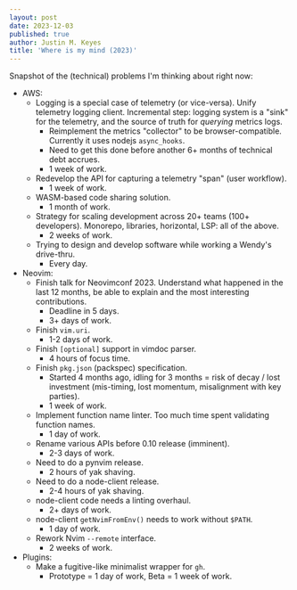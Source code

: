 ```yaml
---
layout: post
date: 2023-12-03
published: true
author: Justin M. Keyes
title: 'Where is my mind (2023)'
---
```


Snapshot of the (technical) problems I'm thinking about right now:

- AWS:
    - Logging is a special case of telemetry (or vice-versa). Unify telemetry logging client. Incremental step: logging system is a "sink" for the telemetry, and the source of truth for _querying_ metrics logs.
        - Reimplement the metrics "collector" to be browser-compatible. Currently it uses nodejs `async_hooks`.
        - Need to get this done before another 6+ months of technical debt accrues.
        - 1 week of work.
    - Redevelop the API for capturing a telemetry "span" (user workflow).
        - 1 week of work.
    - WASM-based code sharing solution.
        - 1 month of work.
    - Strategy for scaling development across 20+ teams (100+ developers). Monorepo, libraries, horizontal, LSP: all of the above.
        - 2 weeks of work.
    - Trying to design and develop software while working a Wendy's drive-thru.
        - Every day.
- Neovim:
    - Finish talk for Neovimconf 2023. Understand what happened in the last 12 months, be able to explain and the most interesting contributions.
        - Deadline in 5 days.
        - 3+ days of work.
    - Finish `vim.uri`.
        - 1-2 days of work.
    - Finish `[optional]` support in vimdoc parser.
        - 4 hours of focus time.
    - Finish `pkg.json` (packspec) specification.
        - Started 4 months ago, idling for 3 months = risk of decay / lost investment (mis-timing, lost momentum, misalignment with key parties).
        - 1 week of work.
    - Implement function name linter. Too much time spent validating function names.
        - 1 day of work.
    - Rename various APIs before 0.10 release (imminent).
        - 2-3 days of work.
    - Need to do a pynvim release.
        - 2 hours of yak shaving.
    - Need to do a node-client release.
        - 2-4 hours of yak shaving.
    - node-client code needs a linting overhaul.
        - 2+ days of work.
    - node-client `getNvimFromEnv()` needs to work without `$PATH`.
        - 1 day of work.
    - Rework Nvim `--remote` interface.
        - 2 weeks of work.
- Plugins:
    - Make a fugitive-like minimalist wrapper for `gh`.
        - Prototype = 1 day of work, Beta = 1 week of work.
